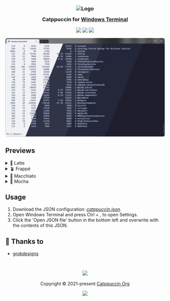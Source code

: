 <h3 align="center">
	<img src="https://raw.githubusercontent.com/catppuccin/catppuccin/main/assets/logos/exports/1544x1544_circle.png" width="100" alt="Logo"/><br/>
	<img src="https://raw.githubusercontent.com/catppuccin/catppuccin/main/assets/misc/transparent.png" height="30" width="0px"/>
	Catppuccin for <a href="https://github.com/microsoft/terminal">Windows Terminal</a>
	<img src="https://raw.githubusercontent.com/catppuccin/catppuccin/main/assets/misc/transparent.png" height="30" width="0px"/>
</h3>

<p align="center">
	<a href="https://github.com/grokdesigns/windows-terminal-catppuccin/stargazers"><img src="https://img.shields.io/github/stars/grokdesigns/windows-terminal-catppuccin?colorA=363a4f&colorB=b7bdf8&style=for-the-badge"></a>
	<a href="https://github.com/grokdesigns/windows-terminal-catppuccin/issues"><img src="https://img.shields.io/github/issues/grokdesigns/windows-terminal-catppuccin?colorA=363a4f&colorB=f5a97f&style=for-the-badge"></a>
	<a href="https://github.com/grokdesigns/windows-terminal-catppuccin/contributors"><img src="https://img.shields.io/github/contributors/grokdesigns/windows-terminal-catppuccin?colorA=363a4f&colorB=a6da95&style=for-the-badge"></a>
</p>

<p align="center">
	<img src="./assets/preview.webp" />
</p>

## Previews

<details>
<summary>🌻 Latte</summary>
	<img src="./assets/preview_latte.webp" />
</details>
<details>
<summary>🪴 Frappé</summary>
	<img src="./assets/preview_frappe.webp" />
</details>
<details>
<summary>🌺 Macchiato</summary>
	<img src="./assets/preview_macchiato.webp" />	
</details>
<details>
<summary>🌿 Mocha</summary>
	<img src="./assets/preview_mocha.webp" />
</details>

## Usage

1. Download the JSON configuration: *[catppuccin.json](./assets/catppuccin.json)*.
2. Open Windows Terminal and press Ctrl + , to open Settings.
3. Click the 'Open JSON file' button in the bottom left and overwrite with the contents of this JSON.

## 💝 Thanks to

- [grokdesigns](https://github.com/grokdesigns)

&nbsp;

<p align="center">
	<img src="https://raw.githubusercontent.com/catppuccin/catppuccin/main/assets/footers/gray0_ctp_on_line.svg?sanitize=true" />
</p>

<p align="center">
	Copyright &copy; 2021-present <a href="https://github.com/catppuccin" target="_blank">Catppuccin Org</a>
</p>

<p align="center">
	<a href="https://github.com/catppuccin/catppuccin/blob/main/LICENSE"><img src="https://img.shields.io/static/v1.svg?style=for-the-badge&label=License&message=MIT&logoColor=d9e0ee&colorA=363a4f&colorB=b7bdf8"/></a>
</p>